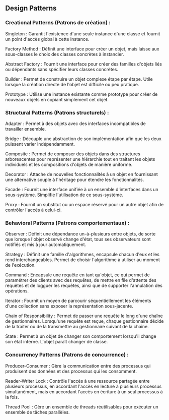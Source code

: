 ## Design Patterns

### Creational Patterns (Patrons de création) :

Singleton : Garantit l'existence d'une seule instance d'une classe et fournit un point d'accès global à cette instance.

Factory Method : Définit une interface pour créer un objet, mais laisse aux sous-classes le choix des classes concrètes à instancier.

Abstract Factory : Fournit une interface pour créer des familles d'objets liés ou dépendants sans spécifier leurs classes concrètes.

Builder : Permet de construire un objet complexe étape par étape. Utile lorsque la création directe de l'objet est difficile ou peu pratique.

Prototype : Utilise une instance existante comme prototype pour créer de nouveaux objets en copiant simplement cet objet.

### Structural Patterns (Patrons structurels) :

Adapter : Permet à des objets avec des interfaces incompatibles de travailler ensemble.

Bridge : Découple une abstraction de son implémentation afin que les deux puissent varier indépendamment.

Composite : Permet de composer des objets dans des structures arborescentes pour représenter une hiérarchie tout en traitant les objets individuels et les compositions d'objets de manière uniforme.

Decorator : Attache de nouvelles fonctionnalités à un objet en fournissant une alternative souple à l'héritage pour étendre les fonctionnalités.

Facade : Fournit une interface unifiée à un ensemble d'interfaces dans un sous-système. Simplifie l'utilisation de ce sous-système.

Proxy : Fournit un substitut ou un espace réservé pour un autre objet afin de contrôler l'accès à celui-ci.

### Behavioral Patterns (Patrons comportementaux) :

Observer : Définit une dépendance un-à-plusieurs entre objets, de sorte que lorsque l'objet observé change d'état, tous ses observateurs sont notifiés et mis à jour automatiquement.

Strategy : Définit une famille d'algorithmes, encapsule chacun d'eux et les rend interchangeables. Permet de choisir l'algorithme à utiliser au moment de l'exécution.

Command : Encapsule une requête en tant qu'objet, ce qui permet de paramétrer des clients avec des requêtes, de mettre en file d'attente des requêtes et de logguer les requêtes, ainsi que de supporter l'annulation des opérations.

Iterator : Fournit un moyen de parcourir séquentiellement les éléments d'une collection sans exposer la représentation sous-jacente.

Chain of Responsibility : Permet de passer une requête le long d'une chaîne de gestionnaires. Lorsqu'une requête est reçue, chaque gestionnaire décide de la traiter ou de la transmettre au gestionnaire suivant de la chaîne.

State : Permet à un objet de changer son comportement lorsqu'il change son état interne. L'objet paraît changer de classe.

### Concurrency Patterns (Patrons de concurrence) :

Producer-Consumer : Gère la communication entre des processus qui produisent des données et des processus qui les consomment.

Reader-Writer Lock : Contrôle l'accès à une ressource partagée entre plusieurs processus, en accordant l'accès en lecture à plusieurs processus simultanément, mais en accordant l'accès en écriture à un seul processus à la fois.

Thread Pool : Gère un ensemble de threads réutilisables pour exécuter un ensemble de tâches parallèles.
